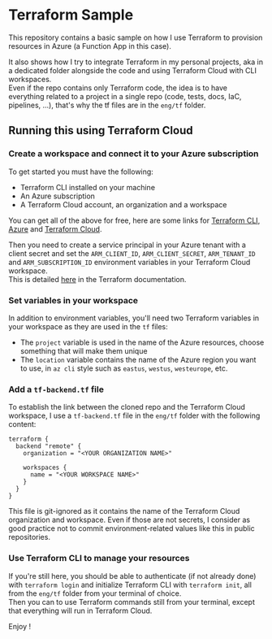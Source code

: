 # Terraform Sample

This repository contains a basic sample on how I use Terraform to provision resources in Azure (a Function App in this case).  

It also shows how I try to integrate Terraform in my personal projects, aka in a dedicated folder alongside the code and using Terraform Cloud with CLI workspaces.  
Even if the repo contains only Terraform code, the idea is to have everything related to a project in a single repo (code, tests, docs, IaC, pipelines, ...), that's why the tf files are in the `eng/tf` folder.

## Running this using Terraform Cloud

### Create a workspace and connect it to your Azure subscription
To get started you must have the following:
- Terraform CLI installed on your machine
- An Azure subscription
- A Terraform Cloud account, an organization and a workspace

You can get all of the above for free, here are some links for [Terraform CLI](https://learn.hashicorp.com/tutorials/terraform/install-cli), [Azure](https://azure.microsoft.com/en-us/free/) and [Terraform Cloud](https://learn.hashicorp.com/collections/terraform/cloud-get-started).

Then you need to create a service principal in your Azure tenant with a client secret and set the `ARM_CLIENT_ID`, `ARM_CLIENT_SECRET`, `ARM_TENANT_ID` and `ARM_SUBSCRIPTION_ID` environment variables in your Terraform Cloud workspace.  
This is detailed [here](https://registry.terraform.io/providers/hashicorp/azurerm/latest/docs/guides/service_principal_client_secret) in the Terraform documentation.

### Set variables in your workspace
In addition to environment variables, you'll need two Terraform variables in your workspace as they are used in the `tf` files:
- The `project` variable is used in the name of the Azure resources, choose something that will make them unique
- The `location` variable contains the name of the Azure region you want to use, in `az cli` style such as `eastus`, `westus`, `westeurope`, etc.

### Add a `tf-backend.tf` file
To establish the link between the cloned repo and the Terraform Cloud workspace, I use a `tf-backend.tf` file in the `eng/tf` folder with the following content:
```hcl
terraform {
  backend "remote" {
    organization = "<YOUR ORGANIZATION NAME>"

    workspaces {
      name = "<YOUR WORKSPACE NAME>"
    }
  }
}
```
This file is git-ignored as it contains the name of the Terraform Cloud organization and workspace. Even if those are not secrets, I consider as good practice not to commit environment-related values like this in public repositories.

### Use Terraform CLI to manage your resources
If you're still here, you should be able to authenticate (if not already done) with `terraform login` and initialize Terraform CLI with `terraform init`, all from the `eng/tf` folder from your terminal of choice.  
Then you can to use Terraform commands still from your terminal, except that everything will run in Terraform Cloud.

Enjoy !